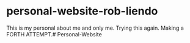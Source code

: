 # personal-website-rob-liendo
This is my personal about me and only me. Trying this again.
Making a FORTH ATTEMPT.# Personal-Website
